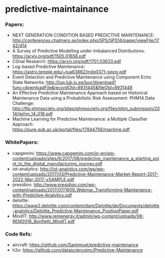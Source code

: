 # predictive-maintainance

### Papers:
* NEXT GENERATION CONDITION BASED PREDICTIVE MAINTENANCE: http://conferences.chalmers.se/index.php/SPS/SPS14/paper/viewFile/1742/414
* A Survey of Predictive Modelling under Imbalanced Distributions: https://arxiv.org/pdf/1505.01658.pdf
* CGnal Research: https://arxiv.org/pdf/1701.03633.pdf
* Log-based Predictive Maintenance: https://astro.temple.edu/~tua63862/indg0371-sipos.pdf
* Event Detection and Predictive Maintenance using Component Echo State Networks: http://lup.lub.lu.se/luur/download?func=downloadFile&recordOId=8931445&fileOId=8931448
* An Effective Predictive Maintenance Approach based on Historical Maintenance Data using a Probabilistic Risk Assessment: PHM14 Data Challenge: <br>
http://ftp.phmsociety.org/sites/phmsociety.org/files/phm_submission/2014/ijphm_14_018.pdf
* Machine Learning for Predictive Maintenance: a Multiple Classifier Approach: <br>
https://pure.qub.ac.uk/portal/files/17844756/machine.pdf



### WhitePapers:
* capgemini: https://www.capgemini.com/in-en/wp-content/uploads/sites/6/2017/08/predictive_maintenance_a_starting_point_to_the_digital_manufacturing_journey.pdf
* iot-analytics: http://iot-analytics.com/wp/wp-content/uploads/2017/03/Predictive-Maintenance-Market-Report-2017-2022-Mar-2017-vSAMPLE.pdf
* presidion: http://www.presidion.com/wp-content/uploads/2017/07/1609_Webinar_Transforming-Maintenance-with-Predictive-Analytics.pdf
* deloitte: https://www2.deloitte.com/content/dam/Deloitte/de/Documents/deloitte-analytics/Deloitte_Predictive-Maintenance_PositionPaper.pdf
* MindIT: http://www.remenergy.it/admin/wp-content/uploads/08-REM2018_Bonfietti_MindIT.pdf


### Code Refs:
* aircraft: https://github.com/Samimust/predictive-maintenance
* h2o: https://github.com/datascienceinc/Predictive-Maintenance
